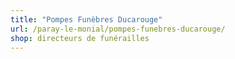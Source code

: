 ```yaml
---
title: "Pompes Funèbres Ducarouge"
url: /paray-le-monial/pompes-funebres-ducarouge/
shop: directeurs de funérailles
---
```

